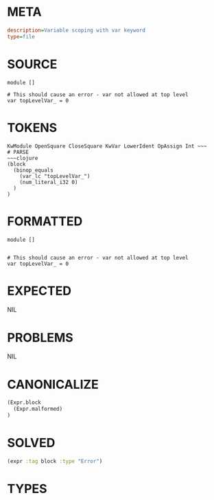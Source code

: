 # META
~~~ini
description=Variable scoping with var keyword
type=file
~~~
# SOURCE
~~~roc
module []

# This should cause an error - var not allowed at top level
var topLevelVar_ = 0
~~~
# TOKENS
~~~text
KwModule OpenSquare CloseSquare KwVar LowerIdent OpAssign Int ~~~
# PARSE
~~~clojure
(block
  (binop_equals
    (var_lc "topLevelVar_")
    (num_literal_i32 0)
  )
)
~~~
# FORMATTED
~~~roc
module []


# This should cause an error - var not allowed at top level
var topLevelVar_ = 0
~~~
# EXPECTED
NIL
# PROBLEMS
NIL
# CANONICALIZE
~~~clojure
(Expr.block
  (Expr.malformed)
)
~~~
# SOLVED
~~~clojure
(expr :tag block :type "Error")
~~~
# TYPES
~~~roc
~~~
